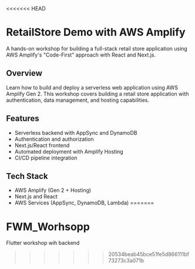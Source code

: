 <<<<<<< HEAD
# RetailStore Demo with AWS Amplify 

A hands-on workshop for building a full-stack retail store application using AWS Amplify's "Code-First" approach with React and Next.js.

## Overview
Learn how to build and deploy a serverless web application using AWS Amplify Gen 2. This workshop covers building a retail store application with authentication, data management, and hosting capabilities.

## Features
- Serverless backend with AppSync and DynamoDB
- Authentication and authorization
- Next.js/React frontend
- Automated deployment with Amplify Hosting
- CI/CD pipeline integration

## Tech Stack
- AWS Amplify (Gen 2 + Hosting)
- Next.js and React
- AWS Services (AppSync, DynamoDB, Lambda)
=======
# FWM_Worhsopp
Flutter workshop wih backend 
>>>>>>> 20534beab45bce51fe5d866111bf73273c3a071b
